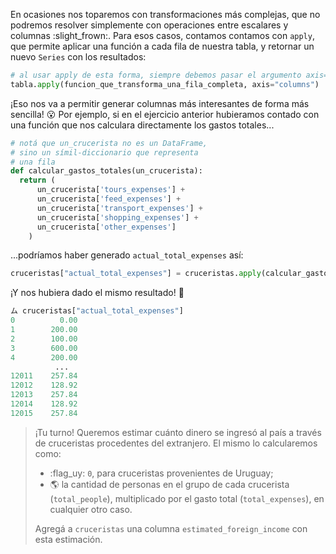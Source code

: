 En ocasiones nos toparemos con transformaciones más complejas, que no podremos resolver simplemente con operaciones entre escalares y columnas :slight_frown:. Para esos casos, contamos contamos con `apply`, que permite aplicar una función a cada fila de nuestra tabla, y retornar un nuevo `Series` con los resultados: 

```python
# al usar apply de esta forma, siempre debemos pasar el argumento axis="columns"
tabla.apply(funcion_que_transforma_una_fila_completa, axis="columns")
```

¡Eso nos va a permitir generar columnas más interesantes de forma más sencilla! :open_mouth: Por ejemplo, si en el ejercicio anterior hubieramos contado con una función que nos calculara directamente los gastos totales...

```python
# notá que un_crucerista no es un DataFrame, 
# sino un símil-diccionario que representa 
# una fila
def calcular_gastos_totales(un_crucerista):
  return (
      un_crucerista['tours_expenses'] +
      un_crucerista['feed_expenses'] +
      un_crucerista['transport_expenses'] +
      un_crucerista['shopping_expenses'] +
      un_crucerista['other_expenses']
    )
```

...podríamos haber generado `actual_total_expenses` así: 

```python
cruceristas["actual_total_expenses"] = cruceristas.apply(calcular_gastos_totales, axis="columns")
```

¡Y nos hubiera dado el mismo resultado! :tada:

```python
ム cruceristas["actual_total_expenses"]
0          0.00
1        200.00
2        100.00
3        600.00
4        200.00
          ...  
12011    257.84
12012    128.92
12013    257.84
12014    128.92
12015    257.84
```


> ¡Tu turno! Queremos estimar cuánto dinero se ingresó al país a través de cruceristas procedentes del extranjero. El mismo lo calcularemos como: 
>
>  * :flag_uy: `0`, para cruceristas provenientes de Uruguay;
>  * :earth_americas: la cantidad de personas en el grupo de cada crucerista (`total_people`), multiplicado por el gasto total (`total_expenses`), en cualquier otro caso.
> 
> Agregá a `cruceristas` una columna `estimated_foreign_income` con esta estimación.
